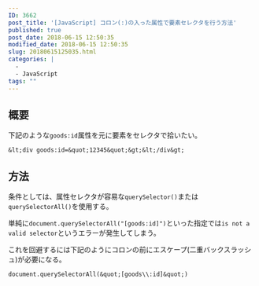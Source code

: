 ```yaml
---
ID: 3662
post_title: '[JavaScript] コロン(:)の入った属性で要素セレクタを行う方法'
published: true
post_date: 2018-06-15 12:50:35
modified_date: 2018-06-15 12:50:35
slug: 20180615125035.html
categories: |
  -
  - JavaScript
tags: ""
---
```

## 概要
下記のような`goods:id`属性を元に要素をセレクタで拾いたい。

```language-html
&lt;div goods:id=&quot;12345&quot;&gt;&lt;/div&gt;
```

## 方法

条件としては、属性セレクタが容易な`querySelector()`または`querySelectorAll()`を使用する。

単純に`document.querySelectorAll("[goods:id]")`といった指定では`is not a valid selector`というエラーが発生してしまう。

これを回避するには下記のようにコロンの前にエスケープ(二重バックスラッシュ)が必要になる。

```language-js
document.querySelectorAll(&quot;[goods\\:id]&quot;)
```